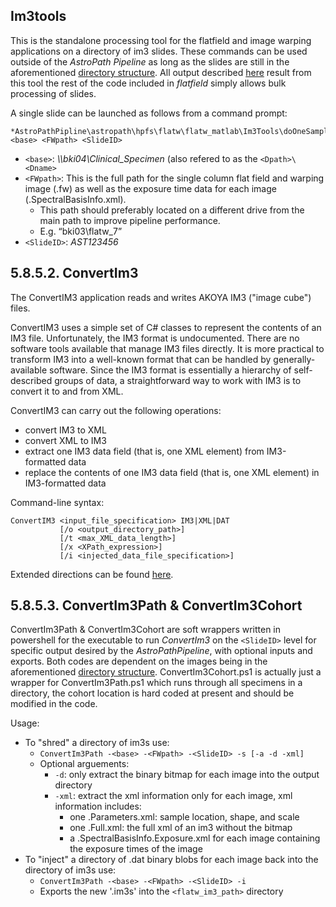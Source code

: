 ## Im3tools
This is the standalone processing tool for the flatfield and image warping applications on a directory of im3 slides. These commands can be used outside of the *AstroPath Pipeline* as long as the slides are still in the aforementioned [directory structure](ImportantDefinitions.md#5831-flatw-expected-directory-structure). All output described [here](ImportantDefinitions.md#5832-output-formatting) result from this tool the rest of the code included in *flatfield* simply allows bulk processing of slides.

A single slide can be launched as follows from a command prompt:

```
*AstroPathPipline\astropath\hpfs\flatw\flatw_matlab\Im3Tools\doOneSample <base> <FWpath> <SlideID>
```
- ```<base>```: *\\\\bki04\\Clinical_Specimen* (also refered to as the ```<Dpath>\<Dname>```
- ```<FWpath>```: This is the full path for the single column flat field and warping image (.fw) as well as the exposure time data for each image (.SpectralBasisInfo.xml). 
  - This path should preferably located on a different drive from the main path to improve pipeline performance. 
  - E.g. “bki03\flatw_7”
- ```<SlideID>```: *AST123456*

## 5.8.5.2. ConvertIm3
The ConvertIM3 application reads and writes AKOYA IM3 ("image cube") files.

ConvertIM3 uses a simple set of C# classes to represent the contents of an IM3 file. Unfortunately, the IM3 format is undocumented. There are no software tools available that manage IM3 files directly.  It is more practical to transform IM3 into a well-known format that can be handled by generally-available software.  Since the IM3 format is essentially a hierarchy of self-described groups of data, a straightforward way to work with IM3 is to convert it to and from XML.

ConvertIM3 can carry out the following operations:
- convert IM3 to XML
- convert XML to IM3
- extract one IM3 data field (that is, one XML element) from IM3-formatted data
- replace the contents of one IM3 data field (that is, one XML element) in IM3-formatted data

Command-line syntax:

 ```
 ConvertIM3 <input_file_specification> IM3|XML|DAT
            [/o <output_directory_path>]
            [/t <max_XML_data_length>] 
            [/x <XPath_expression>]
            [/i <injected_data_file_specification>]
``` 

Extended directions can be found [here](../flatw_matlab/Im3Tools/ConvertIM3Usage.txt).

## 5.8.5.3. ConvertIm3Path & ConvertIm3Cohort
ConvertIm3Path & ConvertIm3Cohort are soft wrappers written in powershell for the executable to run *ConvertIm3* on the ```<SlideID>``` level for specific output desired by the *AstroPathPipeline*, with optional inputs and exports. Both codes are dependent on the images being in the aforementioned [directory structure](ImportantDefinitions.md#5831-flatw-expected-directory-structure). ConvertIm3Cohort.ps1 is actually just a wrapper for ConvertIm3Path.ps1 which runs through all specimens in a directory, the cohort location is hard coded at present and should be modified in the code. 
 
Usage: 
- To "shred" a directory of im3s use:
  - ```ConvertIm3Path -<base> -<FWpath> -<SlideID> -s [-a -d -xml]```
  - Optional arguements:
	  - ```-d```: only extract the binary bitmap for each image into the output directory
	  - ```-xml```: extract the xml information only for each image, xml information includes:
		  - one <sample>.Parameters.xml: sample location, shape, and scale
		  - one <sample>.Full.xml: the full xml of an im3 without the bitmap
		  - a .SpectralBasisInfo.Exposure.xml for each image containing the exposure times of the image
- To "inject" a directory of .dat binary blobs for each image back into the directory of im3s use:
  - ```ConvertIm3Path -<base> -<FWpath> -<SlideID> -i```
  - Exports the new '.im3s' into the ```<flatw_im3_path>``` directory
